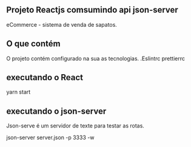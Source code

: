 Projeto Reactjs comsumindo api json-server
---
eCommerce - sistema de venda de sapatos.
## O que contém

O projeto contém configurado na sua as tecnologias.
.Eslintrc 
prettierrc 

## executando o React
yarn start 

## executando o json-server

Json-serve é um servidor de texte para testar as rotas.

json-server server.json -p 3333 -w
